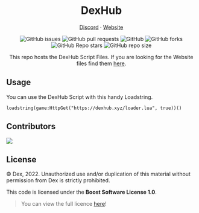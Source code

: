 <h1 align="center">
DexHub
</h1>

<p align="center">
<a target="_blank" href="https://discord.io/dexhub">Discord</a> · 
<a target="_blank" href="https://dexhub.xyz">Website</a>
</p>

<div align='center'>
  
![GitHub issues](https://img.shields.io/github/issues/BinaryDex/DexHub?logo=github&style=flat-square) 
![GitHub pull requests](https://img.shields.io/github/issues-pr/BinaryDex/DexHub?label=Pull%20requests&logo=github&style=flat-square) 
![GitHub](https://img.shields.io/github/license/BinaryDex/DexHubWeb?label=Licence&logo=github&style=flat-square) 
![GitHub forks](https://img.shields.io/github/forks/BinaryDex/DexHub?label=Forks&logo=github&style=flat-square) 
![GitHub Repo stars](https://img.shields.io/github/stars/BinaryDex/DexHub?color=yellow&label=Stars&logo=github&style=flat-square) 
![GitHub repo size](https://img.shields.io/github/repo-size/BinaryDex/DexHub?label=Repo%20size&logo=github&style=flat-square) 

This repo hosts the DexHub Script Files. If you are looking for the Website files find them [here](https://github.com/BinaryDex/DexHubWeb).
  
</div>

## Usage

You can use the DexHub Script with this handy Loadstring.
```
loadstring(game:HttpGet("https://dexhub.xyz/loader.lua", true))()
```

## Contributors

<img src="https://contrib.rocks/image?repo=BinaryDex/DexHub" />

## License

© Dex, 2022. Unauthorized use and/or duplication of this material without permission from Dex is strictly prohibited.

This code is licensed under the **Boost Software License 1.0**.

> You can view the full licence [here](https://github.com/BinaryDex/DexHubWeb/blob/main/license.txt)!
